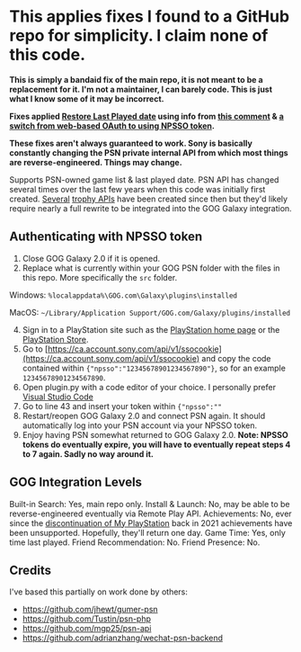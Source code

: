 # This applies fixes I found to a GitHub repo for simplicity. I claim none of this code.

**This is simply a bandaid fix of the main repo, it is not meant to be a replacement for it. I'm not a maintainer, I can barely code. This is just what I know some of it may be incorrect.**

**Fixes applied [Restore Last Played date](https://github.com/FriendsOfGalaxy/galaxy-integration-psn/pull/39) using info from [this comment](https://github.com/FriendsOfGalaxy/galaxy-integration-psn/pull/39#issuecomment-1146746932) & [a switch from web-based OAuth to using NPSSO token](https://github.com/FriendsOfGalaxy/galaxy-integration-psn/issues/40#issuecomment-1251114176).**

**These fixes aren't always guaranteed to work. Sony is basically constantly changing the PSN private internal API from which most things are reverse-engineered. Things may change.**

Supports PSN-owned game list & last played date. PSN API has changed several times over the last few years when this code was initially first created. [Several](https://github.com/andshrew/PlayStation-Trophies/blob/master/docs/APIv2.md) [trophy APIs](https://github.com/achievements-app/psn-api) have been created since then but they'd likely require nearly a full rewrite to be integrated into the GOG Galaxy integration.

## Authenticating with NPSSO token
1. Close GOG Galaxy 2.0 if it is opened.
2. Replace what is currently within your GOG PSN folder with the files in this repo. More specifically the `src` folder.

Windows: `%localappdata%\GOG.com\Galaxy\plugins\installed`

MacOS: `~/Library/Application Support/GOG.com/Galaxy/plugins/installed`

4. Sign in to a PlayStation site such as the [PlayStation home page](https://playstation.com) or the [PlayStation Store](https://store.playstation.com).
5. Go to [https://ca.account.sony.com/api/v1/ssocookie](https://ca.account.sony.com/api/v1/ssocookie) and copy the code contained within `{"npsso":"12345678901234567890"}`, so for an example `12345678901234567890`.
6. Open plugin.py with a code editor of your choice. I personally prefer [Visual Studio Code](https://code.visualstudio.com)
7. Go to line 43 and insert your token within `{"npsso":""`
8. Restart/reopen GOG Galaxy 2.0 and connect PSN again. It should automatically log into your PSN account via your NPSSO token.
9. Enjoy having PSN somewhat returned to GOG Galaxy 2.0.
**Note: NPSSO tokens do eventually expire, you will have to eventually repeat steps 4 to 7 again. Sadly no way around it.**

## GOG Integration Levels
Built-in Search: Yes, main repo only.
Install & Launch: No, may be able to be reverse-engineered eventually via Remote Play API.
Achievements: No, ever since the [discontinuation of My PlayStation](https://www.playstationlifestyle.net/2021/06/02/myplaystation-ps-vita-messaging-service-end/) back in 2021 achievements have been unsupported. Hopefully, they'll return one day.
Game Time: Yes, only time last played.
Friend Recommendation: No.
Friend Presence: No.

## Credits

I've based this partially on work done by others:
* https://github.com/jhewt/gumer-psn
* https://github.com/Tustin/psn-php
* https://github.com/mgp25/psn-api
* https://github.com/adrianzhang/wechat-psn-backend

